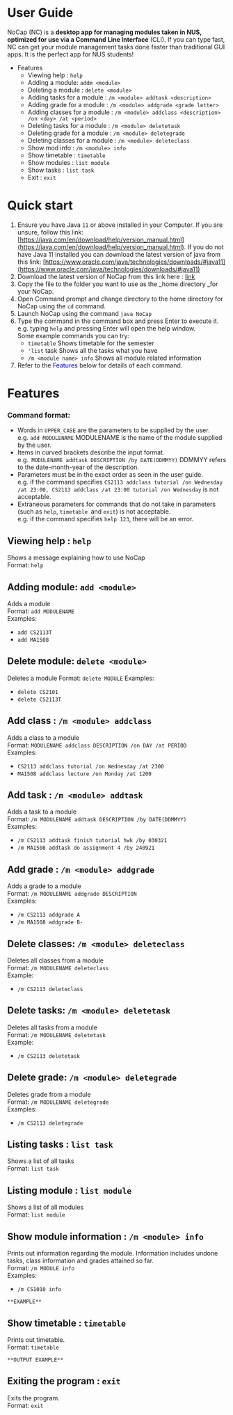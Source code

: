 # User Guide

NoCap (NC) is a **desktop app for managing modules taken in NUS, optimized for use via a Command Line Interface** (CLI). If you can type fast, NC can get your module management tasks done faster than traditional GUI apps. It is the perfect app for NUS students!

* Features
    * Viewing help : `help`
    * Adding a module: `addm <module>`
    * Deleting a module : `delete <module>`
    * Adding tasks for a module : `/m <module> addtask <description>`
    * Adding grade for a module : `/m <module> addgrade <grade letter>`
    * Adding classes for a module : `/m <module> addclass <description> /on <day> /at <period>`
    * Deleting tasks for a module : `/m <module> deletetask`
    * Deleting grade for a module : `/m <module> deletegrade`
    * Deleting classes for a module : `/m <module> deleteclass `
    * Show mod info : `/m <module> info`
    * Show timetable : `timetable`
    * Show modules : `list module`
    * Show tasks : `list task`
    * Exit : `exit`

    

# Quick start

1. Ensure you have Java `11` or above installed in your Computer. If you are unsure, follow this link: [https://java.com/en/download/help/version_manual.html](https://java.com/en/download/help/version_manual.html). If you do not have Java 11 installed you can download the latest version of java from this link: [https://www.oracle.com/java/technologies/downloads/#java11](https://www.oracle.com/java/technologies/downloads/#java11)
2. Download the latest version of NoCap from this link here : <span style="text-decoration:underline;">link</span>
3. Copy the file to the folder you want to use as the _home directory _for your NoCap.
4. Open Command prompt and change directory to the home directory for NoCap using the `cd` command.
5. Launch NoCap using the command `java NoCap`
6. Type the command in the command box and press Enter to execute it. e.g. typing `help` and pressing Enter will open the help window. \
   Some example commands you can try:
    * `timetable` Shows timetable for the semester
    * `'list` task Shows all the tasks what you have
    * `/m <module name> info` Shows all module related information
7. Refer to the <span style="color:blue">Features</span> below for details of each command.


# Features

### **Command format:**

* Words in `UPPER_CASE` are the parameters to be supplied by the user. \
  e.g. `add MODULENAME` MODULENAME is the name of the module supplied by the user.
* Items in curved brackets describe the input format. \
  e.g.` MODULENAME addtask DESCRIPTION /by DATE(DDMMYY)` DDMMYY refers to the date-month-year of the description.
* Parameters must be in the exact order as seen in the user guide. \
  e.g. if the command specifies `CS2113 addclass tutorial /on Wednesday /at 23:00, CS2113 addclass /at 23:00 tutorial /on Wednesday` is not acceptable.
* Extraneous parameters for commands that do not take in parameters (such as `help`, `timetable `and `exit`) is not acceptable. \
  e.g. if the command specifies `help 123`, there will be an error.

## Viewing help : `help`
Shows a message explaining how to use NoCap  
Format: `help`

## Adding module: `add <module>`
Adds a module  
Format: `add MODULENAME`  
Examples:
* `add CS2113T`
* `add MA1508`

## Delete module: `delete <module>`
Deletes a module
Format: `delete MODULE`
Examples:
* `delete CS2101`
* `delete CS2113T`

## Add class : `/m <module> addclass`
Adds a class to a module  
Format: `MODULENAME addclass DESCRIPTION /on DAY /at PERIOD`  
Examples:
* `CS2113 addclass tutorial /on Wednesday /at 2300`
* `MA1508 addclass lecture /on Monday /at 1200`

## Add task : `/m <module> addtask `
Adds a task to a module  
Format: `/m MODULENAME addtask DESCRIPTION /by DATE(DDMMYY)`  
Examples:
* `/m CS2113 addtask finish tutorial hwk /by 030321`
* `/m MA1508 addtask do assignment 4 /by 240921`

## Add grade : `/m <module> addgrade `
Adds a grade to a module   
Format: `/m MODULENAME addgrade DESCRIPTION`  
Examples:
* `/m CS2113 addgrade A`
* `/m MA1508 addgrade B-`

## Delete classes: `/m <module> deleteclass`
Deletes all classes from a module  
Format: `/m MODULENAME deleteclass`  
Example:
* `/m CS2113 deleteclass`

## Delete tasks: `/m <module> deletetask`
Deletes all tasks from a module  
Format: `/m MODULENAME deletetask`  
Example:
* `/m CS2113 deletetask`

## Delete grade: `/m <module> deletegrade`
Deletes grade from a module   
Format: `/m MODULENAME deletegrade`  
Examples:
* `/m CS2113 deletegrade`

## Listing tasks : `list task`
Shows a list of all tasks   
Format: `list task`

## Listing module : `list module`
Shows a list of all modules   
Format: `list module`

## Show module information : `/m <module> info`
Prints out information regarding the module. Information includes undone tasks, class information and grades attained so far.   
Format: `/m MODULE info`  
Examples:
* `/m CS1010 info`
```
**EXAMPLE**
```

## Show timetable : `timetable`
Prints out timetable.   
Format: `timetable`
```
**OUTPUT EXAMPLE**
```

## Exiting the program : `exit`
Exits the program.   
Format: `exit`


